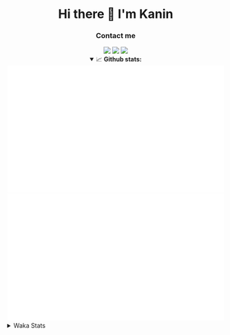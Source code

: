 <div align="center">
 <h1>Hi there 👋 I'm Kanin</h1>
 <h3>Contact me</h3>
 <a href="mailto:im@kanin.dev"><img src="https://img.shields.io/badge/gmail-%23D14836.svg?&style=for-the-badge&logo=gmail&logoColor=white"/></a>
 <a href="https://twitter.com/KaninDev"><img src="https://img.shields.io/badge/twitter-%231DA1F2.svg?&style=for-the-badge&logo=twitter&logoColor=white"/></a>
 <a href="https://www.linkedin.com/in/KaninDev"><img src="https://img.shields.io/badge/linkedin-%230077B5.svg?&style=for-the-badge&logo=linkedin&logoColor=white"/></a>
<details open>
  <summary>📈 <b>Github stats:</b></summary>
  <img src="https://github.com/Kanin/Kanin/blob/master/scripts/GitHubStats/generated/overview.svg"/>
  <img src="https://github.com/Kanin/Kanin/blob/master/scripts/GitHubStats/generated/languages.svg"/>
</details>
</div>

<details>
 <summary>Waka Stats</summary>

<!--START_SECTION:waka-->
![Profile Views](http://img.shields.io/badge/Profile%20Views-7-blue)

![Lines of code](https://img.shields.io/badge/From%20Hello%20World%20I%27ve%20Written-32760%20lines%20of%20code-blue)

**🐱 My Github Data** 

> 🏆 222 Contributions in the Year 2021
 > 
> 📦 35.9 kB Used in Github's Storage 
 > 
> 🚫 Not Opted to Hire
 > 
> 📜 11 Public Repositories 
 > 
> 🔑 5 Private Repositories  
 > 
**I'm an Early 🐤** 

```text
🌞 Morning    93 commits     ████░░░░░░░░░░░░░░░░░░░░░   17.0% 
🌆 Daytime    218 commits    ██████████░░░░░░░░░░░░░░░   39.85% 
🌃 Evening    117 commits    █████░░░░░░░░░░░░░░░░░░░░   21.39% 
🌙 Night      119 commits    █████░░░░░░░░░░░░░░░░░░░░   21.76%

```
📅 **I'm Most Productive on Monday** 

```text
Monday       110 commits    █████░░░░░░░░░░░░░░░░░░░░   20.11% 
Tuesday      86 commits     ████░░░░░░░░░░░░░░░░░░░░░   15.72% 
Wednesday    95 commits     ████░░░░░░░░░░░░░░░░░░░░░   17.37% 
Thursday     63 commits     ███░░░░░░░░░░░░░░░░░░░░░░   11.52% 
Friday       50 commits     ██░░░░░░░░░░░░░░░░░░░░░░░   9.14% 
Saturday     55 commits     ██░░░░░░░░░░░░░░░░░░░░░░░   10.05% 
Sunday       88 commits     ████░░░░░░░░░░░░░░░░░░░░░   16.09%

```


📊 **This Week I Spent My Time On** 

```text
⌚︎ Time Zone: America/New_York

💬 Programming Languages: 
Python                   6 hrs 59 mins       ████████████░░░░░░░░░░░░░   50.98% 
HTML                     2 hrs 24 mins       ████░░░░░░░░░░░░░░░░░░░░░   17.53% 
CSS                      1 hr 24 mins        ██░░░░░░░░░░░░░░░░░░░░░░░   10.23% 
Docker                   1 hr 4 mins         ██░░░░░░░░░░░░░░░░░░░░░░░   7.81% 
JavaScript               1 hr 2 mins         ██░░░░░░░░░░░░░░░░░░░░░░░   7.63%

🔥 Editors: 
PyCharm                  13 hrs 42 mins      █████████████████████████   100.0%

🐱‍💻 Projects: 
nginx-ui                 13 hrs 42 mins      █████████████████████████   100.0%

💻 Operating System: 
Linux                    13 hrs 42 mins      █████████████████████████   100.0%

```

**I Mostly Code in Python** 

```text
Python                   21 repos            ███████████████████░░░░░░   77.78% 
JavaScript               3 repos             ██░░░░░░░░░░░░░░░░░░░░░░░   11.11% 
Kotlin                   1 repo              █░░░░░░░░░░░░░░░░░░░░░░░░   3.7% 
HTML                     1 repo              █░░░░░░░░░░░░░░░░░░░░░░░░   3.7% 
Java                     1 repo              █░░░░░░░░░░░░░░░░░░░░░░░░   3.7%

```


**Timeline**

![Chart not found](https://raw.githubusercontent.com/Kanin/Kanin/master/charts/bar_graph.png) 


 Last Updated on 27/06/2021
<!--END_SECTION:waka-->
</details>
